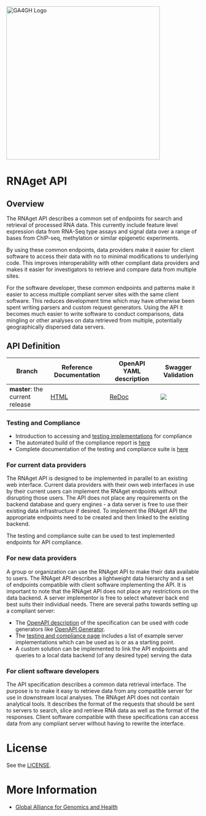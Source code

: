 <img src="https://www.ga4gh.org/wp-content/themes/ga4gh-theme/gfx/GA-logo-horizontal-tag-RGB.svg" alt="GA4GH Logo" style="width: 400px;"/>

# RNAget API

## Overview

The RNAget API describes a common set of endpoints for search and retrieval of processed RNA data.  This currently include feature level expression data from RNA-Seq type assays and signal data over a range of bases from ChIP-seq, methylation or similar epigenetic experiments.

By using these common endpoints, data providers make it easier for client software to access their data with no to minimal modifications to underlying code.  This improves interoperability with other compliant data providers and makes it easier for investigators to retrieve and compare data from multiple sites.

For the software developer, these common endpoints and patterns make it easier to access multiple compliant server sites with the same client software.  This reduces development time which may have otherwise been spent writing parsers and custom request generators.  Using the API it becomes much easier to write software to conduct comparisons, data mingling or other analyses on data retrieved from multiple, potentially geographically dispersed data servers.

## API Definition

| Branch | Reference Documentation | OpenAPI YAML description | Swagger Validation
|--------|-------------------------|--------------------------|-------------------|
| **master**: the current release | [HTML](https://ga4gh-rnaseq.github.io/schema/releases/1.0.0/) | [ReDoc](https://ga4gh-rnaseq.github.io/schema/releases/1.0.0/redoc-ui.html) |<img src="http://validator.swagger.io/validator?url=https://raw.githubusercontent.com/ga4gh-rnaseq/schema/master/rnaget-openapi.yaml" /> |

### Testing and Compliance

* Introduction to accessing and [testing implementations](testing/README.md) for compliance
* The automated build of the compliance report is [here](https://ga4gh-rnaseq.github.io/rnaget-compliance-suite/report/)
* Complete documentation of the testing and compliance suite is [here](https://rnaget-compliance-suite.readthedocs.io/en/latest/)

### For current data providers

The RNAget API is designed to be implemented in parallel to an existing web interface.  Current data providers with their own web interfaces in use by their current users can implement the RNAget endpoints without disrupting those users.  The API does not place any requirements on the backend database and query engines - a data server is free to use their existing data infrastructure if desired.  To implement the RNAget API the appropriate endpoints need to be created and then linked to the existing backend.

The testing and compliance suite can be used to test implemented endpoints for API compliance.

### For new data providers

A group or organization can use the RNAget API to make their data available to users.  The RNAget API describes a lightweight data hierarchy and a set of endpoints compatible with client software implementing the API.  It is important to note that the RNAget API does not place any restrictions on the data backend.  A server implementor is free to select whatever back end best suits their individual needs.  There are several paths towards setting up a compliant server:

* The [OpenAPI description](rnaget-openapi.yaml) of the specification can be used with code generators like [OpenAPI Generator](https://github.com/OpenAPITools/openapi-generator).
* The [testing and compliance page](testing/README.md) includes a list of example server implementations which can be used as is or as a starting point.
* A custom solution can be implemented to link the API endpoints and queries to a local data backend (of any desired type) serving the data

### For client software developers

The API specification describes a common data retrieval interface.  The purpose is to make it easy to retrieve data from any compatible server for use in downstream local analyses.  The RNAget API does not contain analytical tools.  It describes the format of the requests that should be sent to servers to search, slice and retrieve RNA data as well as the format of the responses.  Client software compatible with these specifications can access data from any compliant server without having to rewrite the interface.

# License

See the [LICENSE](LICENSE).

# More Information

* [Global Alliance for Genomics and Health](http://genomicsandhealth.org)
